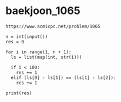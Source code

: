 # baekjoon_1065



```
https://www.acmicpc.net/problem/1065
```



```
n = int(input())
res = 0

for i in range(1, n + 1):
  ls = list(map(int, str(i)))

  if i < 100:
    res += 1
  elif (ls[0] - ls[1]) == (ls[1] - ls[2]):
    res += 1

print(res)
```

